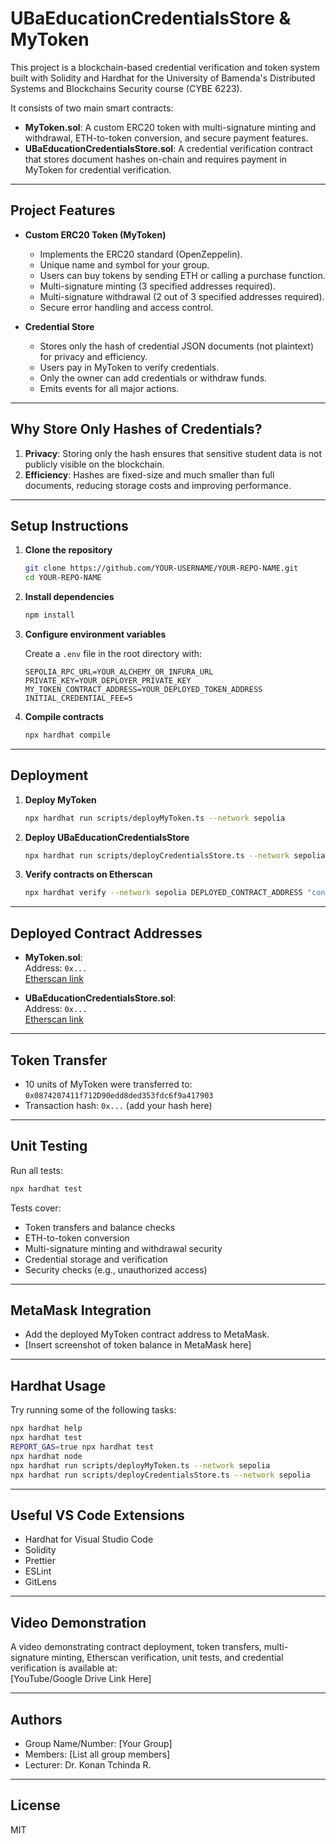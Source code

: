 # UBaEducationCredentialsStore & MyToken

This project is a blockchain-based credential verification and token system built with Solidity and Hardhat for the University of Bamenda's Distributed Systems and Blockchains Security course (CYBE 6223).

It consists of two main smart contracts:

- **MyToken.sol**: A custom ERC20 token with multi-signature minting and withdrawal, ETH-to-token conversion, and secure payment features.
- **UBaEducationCredentialsStore.sol**: A credential verification contract that stores document hashes on-chain and requires payment in MyToken for credential verification.

---

## Project Features

- **Custom ERC20 Token (MyToken)**

  - Implements the ERC20 standard (OpenZeppelin).
  - Unique name and symbol for your group.
  - Users can buy tokens by sending ETH or calling a purchase function.
  - Multi-signature minting (3 specified addresses required).
  - Multi-signature withdrawal (2 out of 3 specified addresses required).
  - Secure error handling and access control.

- **Credential Store**
  - Stores only the hash of credential JSON documents (not plaintext) for privacy and efficiency.
  - Users pay in MyToken to verify credentials.
  - Only the owner can add credentials or withdraw funds.
  - Emits events for all major actions.

---

## Why Store Only Hashes of Credentials?

1. **Privacy**: Storing only the hash ensures that sensitive student data is not publicly visible on the blockchain.
2. **Efficiency**: Hashes are fixed-size and much smaller than full documents, reducing storage costs and improving performance.

---

## Setup Instructions

1. **Clone the repository**

   ```sh
   git clone https://github.com/YOUR-USERNAME/YOUR-REPO-NAME.git
   cd YOUR-REPO-NAME
   ```

2. **Install dependencies**

   ```sh
   npm install
   ```

3. **Configure environment variables**

   Create a `.env` file in the root directory with:

   ```
   SEPOLIA_RPC_URL=YOUR_ALCHEMY_OR_INFURA_URL
   PRIVATE_KEY=YOUR_DEPLOYER_PRIVATE_KEY
   MY_TOKEN_CONTRACT_ADDRESS=YOUR_DEPLOYED_TOKEN_ADDRESS
   INITIAL_CREDENTIAL_FEE=5
   ```

4. **Compile contracts**
   ```sh
   npx hardhat compile
   ```

---

## Deployment

1. **Deploy MyToken**

   ```sh
   npx hardhat run scripts/deployMyToken.ts --network sepolia
   ```

2. **Deploy UBaEducationCredentialsStore**

   ```sh
   npx hardhat run scripts/deployCredentialsStore.ts --network sepolia
   ```

3. **Verify contracts on Etherscan**
   ```sh
   npx hardhat verify --network sepolia DEPLOYED_CONTRACT_ADDRESS "constructor arguments"
   ```

---

## Deployed Contract Addresses

- **MyToken.sol**:  
  Address: `0x...`  
  [Etherscan link](https://sepolia.etherscan.io/address/0x...)

- **UBaEducationCredentialsStore.sol**:  
  Address: `0x...`  
  [Etherscan link](https://sepolia.etherscan.io/address/0x...)

---

## Token Transfer

- 10 units of MyToken were transferred to: `0x0874207411f712D90edd8ded353fdc6f9a417903`
- Transaction hash: `0x...` (add your hash here)

---

## Unit Testing

Run all tests:

```sh
npx hardhat test
```

Tests cover:

- Token transfers and balance checks
- ETH-to-token conversion
- Multi-signature minting and withdrawal security
- Credential storage and verification
- Security checks (e.g., unauthorized access)

---

## MetaMask Integration

- Add the deployed MyToken contract address to MetaMask.
- [Insert screenshot of token balance in MetaMask here]

---

## Hardhat Usage

Try running some of the following tasks:

```sh
npx hardhat help
npx hardhat test
REPORT_GAS=true npx hardhat test
npx hardhat node
npx hardhat run scripts/deployMyToken.ts --network sepolia
npx hardhat run scripts/deployCredentialsStore.ts --network sepolia
```

---

## Useful VS Code Extensions

- Hardhat for Visual Studio Code
- Solidity
- Prettier
- ESLint
- GitLens

---

## Video Demonstration

A video demonstrating contract deployment, token transfers, multi-signature minting, Etherscan verification, unit tests, and credential verification is available at:  
[YouTube/Google Drive Link Here]

---

## Authors

- Group Name/Number: [Your Group]
- Members: [List all group members]
- Lecturer: Dr. Konan Tchinda R.

---

## License

MIT
